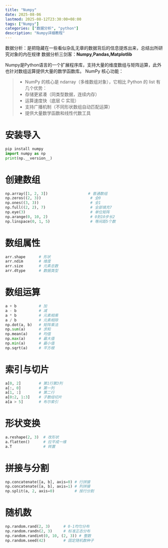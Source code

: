 ```yaml
---
title: "Numpy"
date: 2025-08-06
lastmod: 2025-08-12T23:30:00+08:00
tags: ["Numpy"]
categories: ["数据分析", "python"]
description: "Numpy详细教程"
---
```

数据分析：是把隐藏在一些看似杂乱无章的数据背后的信息提炼出来，总结出所研究对象的内在规律
数据分析三剑客：**Numpy,Pandas,Matplotlib**

Numpy是Python语言的一个扩展程序库，支持大量的维度数组与矩阵运算，此外也针对数组运算提供大量的数学函数库。
NumPy 核心功能：

> - NumPy 的核心是 ndarray（多维数组对象），它相比 Python 的 list 有几个优势：
> - 存储更紧凑（同类型数据，连续内存）
> - 运算速度快（底层 C 实现）
> - 支持广播机制（不同形状数组自动匹配运算）
> - 提供大量数学函数和线性代数工具
>


# 安装导入
```python
pip install numpy
import numpy as np
print(np.__version__)
```


# 创建数组
```python
np.array([1, 2, 3])                  # 普通数组
np.zeros((2, 3))                      # 全0
np.ones((3, 3))                       # 全1
np.full((2, 2), 7)                    # 全部填充7
np.eye(3)                             # 单位矩阵
np.arange(0, 10, 2)                   # 0到10步长2
np.linspace(0, 1, 5)                  # 等间距5个数
```
# 数组属性
```python
arr.shape      # 形状
arr.ndim       # 维度
arr.size       # 元素总数
arr.dtype      # 数据类型
```
# 数组运算
```python
a + b          # 加
a - b          # 减
a * b          # 元素相乘
a / b          # 元素相除
np.dot(a, b)   # 矩阵乘法
np.sum(a)      # 求和
np.mean(a)     # 均值
np.max(a)      # 最大值
np.min(a)      # 最小值
np.sqrt(a)     # 平方根
```
# 索引与切片
```python
a[0, 2]        # 第1行第3列
a[:, 0]        # 第一列
a[1, :]        # 第二行
a[0:2, 1:3]    # 子数组切片
a[a > 5]       # 布尔索引
```
# 形状变换
```python
a.reshape(2, 3)  # 改形状
a.flatten()      # 拉平成一维
a.T              # 转置
```
# 拼接与分割
```python
np.concatenate([a, b], axis=0) # 行拼接
np.concatenate([a, b], axis=1) # 列拼接
np.split(a, 2, axis=0)         # 按行分割
```
# 随机数
```python
np.random.rand(2, 3)      # 0-1均匀分布
np.random.randn(2, 3)     # 标准正态分布
np.random.randint(0, 10, (2, 3)) # 整数
np.random.seed(42)        # 固定随机数种子
```


